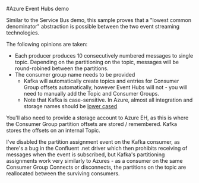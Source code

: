 #Azure Event Hubs demo

Similar to the Service Bus demo, this sample proves that a "lowest common denominator" abstraction is possible between the two event streaming technologies.

The following opinions are taken:
 - Each producer produces 10 consecutively numbered messages to single topic. Depending on the partitioning on the topic, messages will be round-robined between the partitions.
 - The consumer group name needs to be provided
   - Kafka will automatically create topics and entries for Consumer Group offsets automatically, however Event Hubs will not - you will need to manually add the Topic and Consumer Groups.
   - Note that Kafka is case-sensitive. In Azure, almost all integration and storage names should be [lower cased](https://docs.microsoft.com/en-us/azure/architecture/best-practices/naming-conventions#storage)
 
 You'll also need to provide a storage account to Azure EH, as this is where the Consumer Group partition offsets are stored / remembered. Kafka stores the offsets on an internal Topic.
  
I've disabled the partition assignment event on the Kafka consumer, as there's a bug in the Confluent .net driver which then prohibits receiving of messages when the event is subscribed, but Kafka's partitioning 
assignments work very similarly to Azures - as a consumer on the same Consumer Group Connects or disconnects, the partitions on the topic are reallocated between the surviving consumers.
 